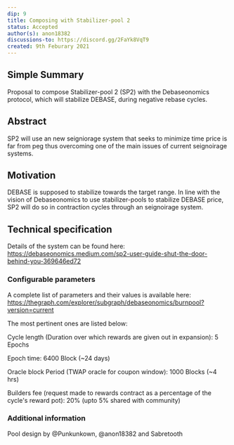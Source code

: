 ```yaml
---
dip: 9
title: Composing with Stabilizer-pool 2
status: Accepted
author(s): anon18382
discussions-to: https://discord.gg/2FaYk8VqT9
created: 9th Feburary 2021
---
```

## Simple Summary
Proposal to compose Stabilizer-pool 2 (SP2) with the Debaseonomics protocol, which will stabilize DEBASE, during negative rebase cycles.

## Abstract
SP2 will use an new seigniorage system that seeks to minimize time price is far from peg thus overcoming one of the main issues of current seignoirage systems.

## Motivation
DEBASE is supposed to stabilize towards the target range. In line with the vision of Debaseonomics to use stabilizer-pools to stabilize DEBASE price, SP2 will do so in contraction cycles through an seignoirage system.

## Technical specification
Details of the system can be found here:
https://debaseonomics.medium.com/sp2-user-guide-shut-the-door-behind-you-369646ed72

### Configurable parameters 
A complete list of parameters and their values is available here: 
https://thegraph.com/explorer/subgraph/debaseonomics/burnpool?version=current

The most pertinent ones are listed below:

Cycle length (Duration over which rewards are given out in expansion): 5 Epochs

Epoch time: 6400 Block (~24 days)

Oracle block Period (TWAP oracle for coupon window): 1000 Blocks (~4 hrs)

Builders fee (request made to rewards contract as a percentage of the cycle's reward pot): 20% (upto 5% shared with community)

### Additional information
Pool design by @Punkunkown, @anon18382 and Sabretooth
